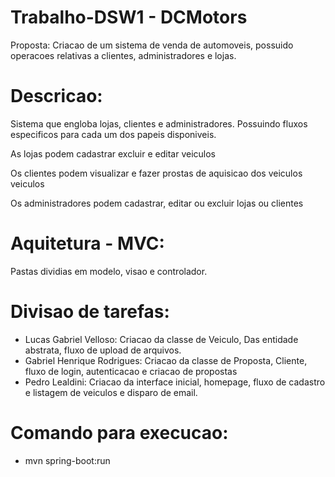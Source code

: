 # Trabalho-DSW1 - DCMotors

Proposta: Criacao de um sistema de venda de automoveis, possuido operacoes relativas a clientes, administradores e lojas.

# Descricao:
Sistema que engloba lojas, clientes e administradores. Possuindo fluxos especificos para cada um dos papeis disponiveis.

As lojas podem cadastrar excluir e editar veiculos

Os clientes podem visualizar e fazer prostas de aquisicao dos veiculos veiculos

Os administradores podem cadastrar, editar ou excluir lojas ou clientes

# Aquitetura - MVC:
Pastas dividias em modelo, visao e controlador.

# Divisao de tarefas:
- Lucas Gabriel Velloso: Criacao da classe de Veiculo, Das entidade abstrata, fluxo de upload de arquivos.
- Gabriel Henrique Rodrigues: Criacao da classe de Proposta, Cliente, fluxo de login, autenticacao e criacao de propostas
- Pedro Lealdini: Criacao da interface inicial, homepage, fluxo de cadastro e listagem de veiculos e disparo de email.

# Comando para execucao:
 - mvn spring-boot:run
